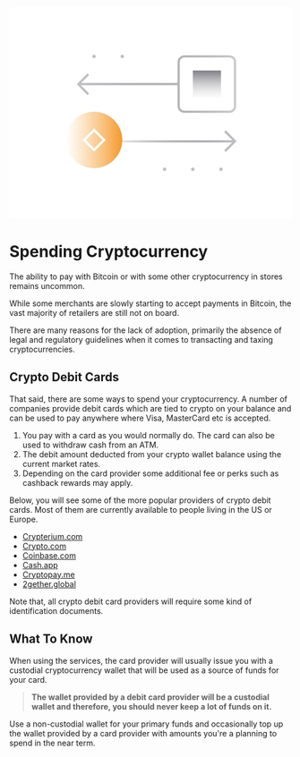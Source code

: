 ![](https://raw.githubusercontent.com/nichiesystems/blockchain-crypto-guides/main/fundamentals/images/07-main-l.png)

# Spending Cryptocurrency

The ability to pay with Bitcoin or with some other cryptocurrency in stores remains uncommon. 

While some merchants are slowly starting to accept payments in Bitcoin, the vast majority of retailers are still not on board. 

There are many reasons for the lack of adoption, primarily the absence of legal and regulatory guidelines when it comes to transacting and taxing cryptocurrencies.

## Crypto Debit Cards

That said, there are some ways to spend your cryptocurrency. A number of companies provide debit cards which are tied to crypto on your balance and can be used to pay anywhere where Visa, MasterCard etc is accepted. 

1. You pay with a card as you would normally do. The card can also be used to withdraw cash from an ATM.
2. The debit amount deducted from your crypto wallet balance using the current market rates.
3. Depending on the card provider some additional fee or perks such as cashback rewards may apply.

Below, you will see some of the more popular providers of crypto debit cards. Most of them are currently available to people living in the US or Europe. 
 
- [Crypterium.com](https://cards.crypterium.com)
- [Crypto.com](https://crypto.com/en/cards.html)
- [Coinbase.com](https://www.coinbase.com/card)
- [Cash.app](https://cash.app)
- [Cryptopay.me](https://cryptopay.me/bitcoin-debit-card)
- [2gether.global](https://www.2gether.global/card.html)

Note that, all crypto debit card providers will require some kind of identification documents.

## What To Know

When using the services, the card provider will usually issue you with a custodial cryptocurrency wallet that will be used as a source of funds for your card. 

> **The wallet provided by a debit card provider will be a custodial wallet and therefore, you should never keep a lot of funds on it.**

Use a non-custodial wallet for your primary funds and occasionally top up the wallet provided by a card provider with amounts you're a planning to spend in the near term. 
